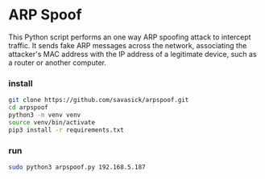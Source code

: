 # ARP Spoof

This Python script performs an one way ARP spoofing attack to intercept traffic. It sends fake ARP messages across the network, associating the attacker's MAC address with the IP address of a legitimate device, such as a router or another computer.

### install

```bash
git clone https://github.com/savasick/arpspoof.git
cd arpspoof
python3 -m venv venv
source venv/bin/activate
pip3 install -r requirements.txt
```

### run

```bash
sudo python3 arpspoof.py 192.168.5.187
```
